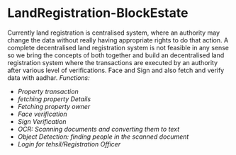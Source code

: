 # LandRegistration-BlockEstate
Currently land registration is centralised system, where an authority may change the data without really having appropriate rights to do that action. A complete decentralised land registration system is not feasible in any sense so we bring the concepts of both together and build an decentralised land registration system where the transactions are executed by an authority after various level of verifications.
Face and Sign and also fetch and verify data with aadhar.
*Functions:*
* *Property transaction*
* *fetching property Details*
* *Fetching property owner*
* *Face verification*
* *Sign Verification*
* *OCR: Scanning documents and converting them to text*
* *Object Detection: finding people in the scanned document*
* *Login for tehsil/Registration Officer*
